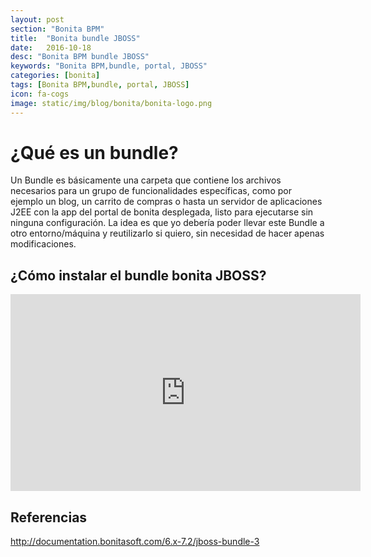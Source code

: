```yaml
---
layout: post
section: "Bonita BPM"
title:  "Bonita bundle JBOSS"
date:   2016-10-18
desc: "Bonita BPM bundle JBOSS"
keywords: "Bonita BPM,bundle, portal, JBOSS"
categories: [bonita]
tags: [Bonita BPM,bundle, portal, JBOSS]
icon: fa-cogs
image: static/img/blog/bonita/bonita-logo.png
---
```


# ¿Qué es un bundle? 

Un Bundle es básicamente una carpeta que contiene los archivos necesarios para un grupo de funcionalidades específicas, como por ejemplo un blog, un carrito de compras o hasta un servidor de aplicaciones J2EE con la app del portal de bonita desplegada, listo para ejecutarse sin ninguna configuración. 
La idea es que yo debería poder llevar este Bundle a otro entorno/máquina y reutilizarlo si quiero, sin necesidad de hacer apenas modificaciones.

## ¿Cómo instalar el bundle bonita JBOSS?

<div class="delimitador-multimedia">
    <div class="contenido-multimedia">
        <iframe width="560" height="315" src="https://www.youtube.com/embed/R7aeligaIyU?list=PLkQrLrDQK4Z3Ncpm1CLbHs0CvqYV1XJXU" frameborder="0" allowfullscreen></iframe>
    </div>
</div>

<!--more-->

## Referencias

<http://documentation.bonitasoft.com/6.x-7.2/jboss-bundle-3>


